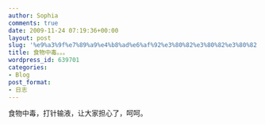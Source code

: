 ```yaml
---
author: Sophia
comments: true
date: 2009-11-24 07:19:36+00:00
layout: post
slug: '%e9%a3%9f%e7%89%a9%e4%b8%ad%e6%af%92%e3%80%82%e3%80%82%e3%80%82'
title: 食物中毒。。。
wordpress_id: 639701
categories:
- Blog
post_format:
- 日志
---
```


食物中毒，打针输液，让大家担心了，呵呵。
